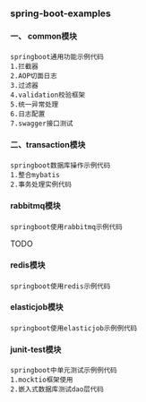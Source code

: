 ### spring-boot-examples 

#### 一、 common模块 
    springboot通用功能示例代码
    1.拦截器
    2.AOP切面日志
    3.过滤器
    4.validation校验框架
    5.统一异常处理
    6.日志配置
    7.swagger接口测试
#### 二、transaction模块
    springboot数据库操作示例代码
    1.整合mybatis
    2.事务处理实例代码
#### rabbitmq模块
    springboot使用rabbitmq示例代码

TODO

#### redis模块
    springboot使用redis示例代码
#### elasticjob模块
    springboot使用elasticjob示例例代码
#### junit-test模块
    springboot中单元测试示例例代码
    1.mocktio框架使用
    2.嵌入式数据库测试dao层代码




